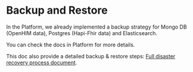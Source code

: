 # Backup and Restore

In the Platform, we already implemented a backup strategy for Mongo DB (OpenHIM data), Postgres (Hapi-Fhir data) and Elasticsearch.&#x20;

You can check the docs in Platform for more details.

This doc also provide a detailed backup & restore steps: [Full disaster recovery process document](https://docs.google.com/document/d/1A5sGZrDNHALgWEtGOXOUyTKHl\_cHOG8TwYofXFy3l5U/edit).
